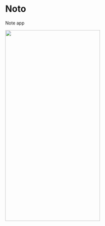 # Noto
Note app

<img src="https://github.com/maddyyyyyyy6/Noto/blob/main/noto/assets/splash.png" width="300" height="600" />
